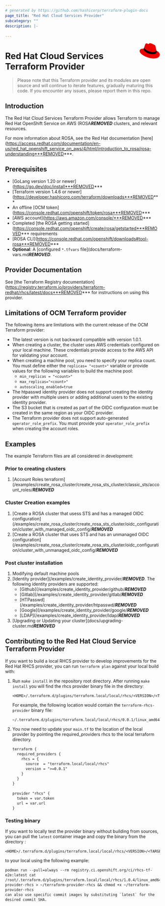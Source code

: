 ```yaml
---
# generated by https://github.com/hashicorp/terraform-plugin-docs
page_title: "Red Hat Cloud Services Provider"
subcategory: ""
description: |-
  
---
```

<a href="https://redhat.com">
    <img src=".github/Logo_Red_Hat.png" alt="Red Hat logo" title="Red Hat" align="right" height="50" />
</a>

# Red Hat Cloud Services Terraform Provider

> Please note that this Terraform provider and its modules are open source and will continue to iterate features, gradually maturing this code.
> If you encounter any issues, please report them in this repo.

## Introduction

The Red Hat Cloud Services Terraform Provider allows Terraform to manage Red Hat OpenShift Service on AWS (ROSA***REMOVED*** clusters, and relevant resources.

For more information about ROSA, see the Red Hat documentation [here](https://access.redhat.com/documentation/en-us/red_hat_openshift_service_on_aws/4/html/introduction_to_rosa/rosa-understanding***REMOVED***.

## Prerequisites 
* [GoLang version 1.20 or newer](https://go.dev/doc/install***REMOVED***
* [Terraform version 1.4.6 or newer](https://developer.hashicorp.com/terraform/downloads***REMOVED***
* An offline [OCM token](https://console.redhat.com/openshift/token/rosa***REMOVED***
* [AWS account](https://aws.amazon.com/console/***REMOVED***
* Completed [the ROSA getting started](https://console.redhat.com/openshift/create/rosa/getstarted***REMOVED*** requirements
* [ROSA CLI](https://console.redhat.com/openshift/downloads#tool-rosa***REMOVED***
* **Optional**: A [configured `*.tfvars` file](docs/terraform-vars.md***REMOVED***.

## Provider Documentation

See [the Terraform Registry documentation](https://registry.terraform.io/providers/terraform-redhat/rhcs/latest/docs***REMOVED*** for instructions on using this provider.

## Limitations of OCM Terraform provider

The following items are limitations with the current release of the OCM Terraform provider:

* The latest version is not backward compatible with version 1.0.1.
* When creating a cluster, the cluster uses AWS credentials configured on your local machine. These credentials provide access to the AWS API for validating your account.
* When creating a machine pool, you need to specify your replica count. You must define either the `replicas= "<count>"` variable or provide values for the following variables to build the machine pool:  
   * `min_replicas = "<count>"` 
   * `max_replicas="<count>"` 
   * `autoscaling_enabled=true`
* The htpasswd identity provider does not support creating the identity provider with multiple users or adding additional users to the existing identity provider.
* The S3 bucket that is created as part of the OIDC configuration must be created in the same region as your OIDC provider.
* The Terraform provider does not support auto-generated `operator_role_prefix`. You must provide your `operator_role_prefix` when creating the account roles.

## Examples

The example Terraform files are all considered in development:
### Prior to creating clusters
1. [Account Roles terraform](/examples/create_rosa_cluster/create_rosa_sts_cluster/classic_sts/account_roles/***REMOVED***
### Cluster Creation examples
1. [Create a ROSA cluster that usess STS and has a managed OIDC configuration](/examples/create_rosa_cluster/create_rosa_sts_cluster/oidc_configuration/cluster_with_managed_oidc_config/***REMOVED***
1. [Create a ROSA cluster that uses STS and has an unmanaged OIDC configuration](/examples/create_rosa_cluster/create_rosa_sts_cluster/oidc_configuration/cluster_with_unmanaged_oidc_config/***REMOVED***

### Post cluster installation
1. Modifying default machine pools
1. [Identity provider](/examples/create_identity_provider/***REMOVED***. The following identity providers are supported:
      * [Github](/examples/create_identity_provider/github/***REMOVED***
      * [Gitlab](/examples/create_identity_provider/gitlab/***REMOVED***
      * [HTPasswd](/examples/create_identity_provider/htpasswd/***REMOVED***
      * [Google](/examples/create_identity_provider/google/***REMOVED***
      * [LDAP](/examples/create_identity_provider/ldap/***REMOVED***
1. [Upgrading or Updating your cluster](docs/upgrading-cluster.md***REMOVED***

## Contributing to the Red Hat Cloud Service Terraform Provider
If you want to build a local RHCS provider to develop improvements for the Red Hat RHCS provider, you can run `terraform plan` against your local build with:
1. Run  ```make install``` in the repository root directory. After running ```make install``` you will find the rhcs provider binary file in the directory:
    ```
    <HOME>/.terraform.d/plugins/terraform.local/local/rhcs/<VERSION>/<TARGET_ARCH>
    ```

    For example, the following location would contain the `terraform-rhcs-provider` binary file: 
    ```    
    ~/.terraform.d/plugins/terraform.local/local/rhcs/0.0.1/linux_amd64
2. You now need to update your `main.tf` to the location of the local provider  by pointing the required_providers rhcs to the local terraform directory.

    ```
    terraform {
      required_providers {
        rhcs = {
          source  = "terraform.local/local/rhcs"
          version = ">=0.0.1"
        }
      }
    }

    provider "rhcs" {
      token = var.token
      url = var.url
    }

### Testing binary
If you want to locally test the provider binary without building from sources, you can pull the `latest` container image and copy the binary from the directory :
    
    <HOME>/.terraform.d/plugins/terraform.local/local/rhcs/<VERSION>/<TARGET_ARCH>
    
to your local using the following example: 

    podman run --pull=always --rm registry.ci.openshift.org/ci/rhcs-tf-e2e:latest cat /root/.terraform.d/plugins/terraform.local/local/rhcs/1.0.4/linux_amd64/terraform-provider-rhcs > ~/terraform-provider-rhcs && chmod +x ~/terraform-provider-rhcs
    can also use specific commit images by substituting `latest` for the desired commit SHA.
